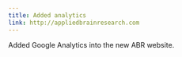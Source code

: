 ```yaml
---
title: Added analytics
link: http://appliedbrainresearch.com
---
```


Added Google Analytics into the new ABR website.